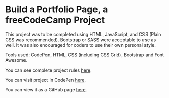 # Build a Portfolio Page, a freeCodeCamp Project

This project was to be completed using HTML, JavaScript, and CSS (Plain CSS was recommended). Bootstrap or SASS were acceptable to use as well. It was also encouraged for coders to use their own personal style.

Tools used: CodePen, HTML, CSS (including CSS Grid), Bootstrap and Font Awesome.

You can see complete project rules [here](https://learn.freecodecamp.org/responsive-web-design/responsive-web-design-projects/build-a-personal-portfolio-webpage).

You can visit project in CodePen [here](https://codepen.io/connorocampo/pen/YxXYoW).

You can view it as a GitHub page [here](https://connorocampo.github.io/portfolio-page-project/).
